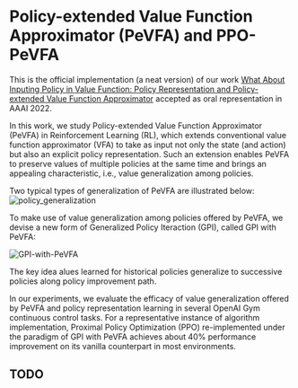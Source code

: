 # Policy-extended Value Function Approximator (PeVFA) and PPO-PeVFA

This is the official implementation (a neat version) of 
our work [What About Inputing Policy in Value Function: Policy Representation and Policy-extended Value Function Approximator](https://arxiv.org/abs/2010.09536)
accepted as oral representation in AAAI 2022.


In this work, we study Policy-extended Value Function Approximator (PeVFA) in Reinforcement Learning (RL), 
which extends conventional value function approximator (VFA) to take as input not only the state (and action) but also an explicit policy representation. 
Such an extension enables PeVFA to preserve values of multiple policies at the same time and brings an appealing characteristic, i.e., value generalization among policies.

Two typical types of generalization of PeVFA are illustrated below:
![policy_generalization](http://rl.beiyang.ren/tju_rl/self-supervised-rl/raw/master/RL%20with%20Policy%20Representation/readme_figs/policy_generalization.png)

To make use of value generalization among policies offered by PeVFA, we devise a new form of Generalized Policy Iteraction (GPI), called GPI with PeVFA:

![GPI-with-PeVFA](http://rl.beiyang.ren/tju_rl/self-supervised-rl/raw/master/RL%20with%20Policy%20Representation/readme_figs/GPI_with_PeVFA.png)

The key idea alues learned for historical policies generalize to successive policies along policy improvement path.

In our experiments, we evaluate the efficacy of value generalization offered by PeVFA and policy representation learning in several OpenAI Gym continuous control tasks. 
For a representative instance of algorithm implementation, Proximal Policy Optimization (PPO) re-implemented under the paradigm of GPI with PeVFA achieves about 40\% performance improvement on its vanilla counterpart in most environments.




## TODO